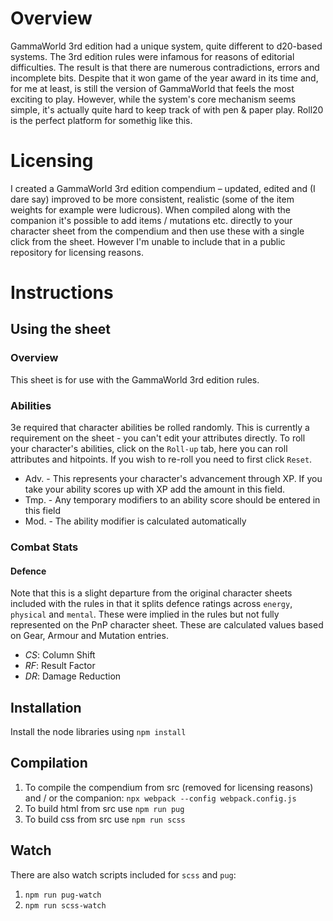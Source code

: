# Overview

GammaWorld 3rd edition had a unique system, quite different to d20-based systems. The 3rd edition rules were infamous for reasons of editorial difficulties. The result is that there are numerous contradictions, errors and incomplete bits. Despite that it won game of the year award in its time and, for me at least, is still the version of GammaWorld that feels the most exciting to play. However, while the system's core mechanism seems simple, it's actually quite hard to keep track of with pen & paper play. Roll20 is the perfect platform for somethig like this.

# Licensing

I created a GammaWorld 3rd edition compendium – updated, edited and (I dare say) improved to be more consistent, realistic (some of the item weights for example were ludicrous). When compiled along with the companion it's possible to add items / mutations etc. directly to your character sheet from the compendium and then use these with a single click from the sheet. However I'm unable to include that in a public repository for licensing reasons.

# Instructions

## Using the sheet

### Overview

This sheet is for use with the GammaWorld 3rd edition rules.

### Abilities

3e required that character abilities be rolled randomly. This is currently a requirement on the sheet - you can't edit your attributes directly. To roll your character's abilities, click on the `Roll-up` tab, here you can roll attributes and hitpoints. If you wish to re-roll you need to first click `Reset`.

- Adv. - This represents your character's advancement through XP. If you take your ability scores up with XP add the amount in this field.
- Tmp. - Any temporary modifiers to an ability score should be entered in this field
- Mod. - The ability modifier is calculated automatically

### Combat Stats

#### Defence

Note that this is a slight departure from the original character sheets included with the rules in that it splits defence ratings across `energy`, `physical` and `mental`. These were implied in the rules but not fully represented on the PnP character sheet. These are calculated values based on Gear, Armour and Mutation entries.

- _CS_: Column Shift
- _RF_: Result Factor
- _DR_: Damage Reduction

## Installation

Install the node libraries using `npm install`

## Compilation

1. To compile the compendium from src (removed for licensing reasons) and / or the companion:
   `npx webpack --config webpack.config.js`
1. To build html from src use `npm run pug`
1. To build css from src use `npm run scss`

## Watch

There are also watch scripts included for `scss` and `pug`:

1. `npm run pug-watch`
1. `npm run scss-watch`
